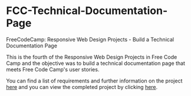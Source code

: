 # FCC-Technical-Documentation-Page
FreeCodeCamp: Responsive Web Design Projects - Build a Technical Documentation Page

This is the fourth of the Responsive Web Design Projects in Free Code Camp and the objective was to build a technical documentation page that meets Free Code Camp's user stories.

You can find a list of requirements and further information on the project [here](https://learn.freecodecamp.org/responsive-web-design/responsive-web-design-projects/build-a-technical-documentation-page) and you can view the completed project by clicking [here](http://htmlpreview.github.io/?https://github.com/thomasjbell7/FCC-Technical-Documentation-Page/blob/master/index.html).